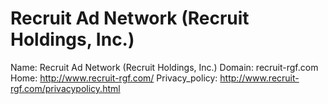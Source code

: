 
# Recruit Ad Network (Recruit Holdings, Inc.) 

Name: Recruit Ad Network (Recruit Holdings, Inc.) 
Domain: recruit-rgf.com
Home: http://www.recruit-rgf.com/
Privacy_policy: http://www.recruit-rgf.com/privacypolicy.html
